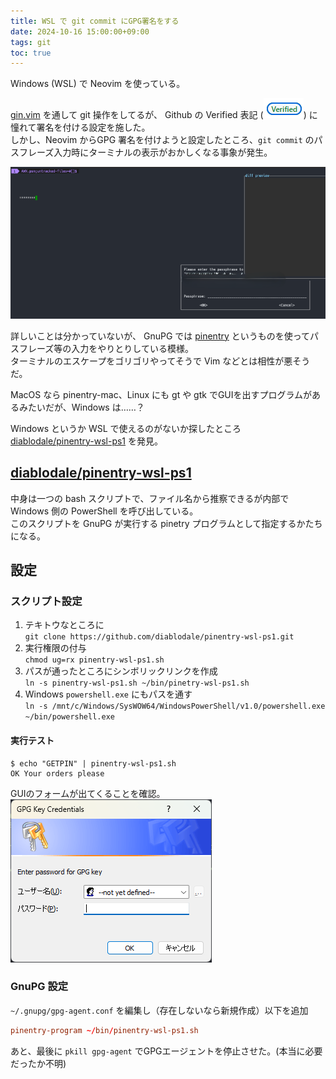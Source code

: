 ```yaml
---
title: WSL で git commit にGPG署名をする
date: 2024-10-16 15:00:00+09:00
tags: git
toc: true
---
```


Windows (WSL) で Neovim を使っている。

[gin.vim] を通して git 操作をしてるが、 Github の Verified 表記 (![](/img/2024-10-16/github-verified.png)) に憧れて署名を付ける設定を施した。  
しかし、Neovim からGPG 署名を付けようと設定したところ、`git commit` のパスフレーズ入力時にターミナルの表示がおかしくなる事象が発生。

![broken-terminal](/img/2024-10-16/broken-terminal.png)

詳しいことは分かっていないが、 GnuPG では [pinentry] というものを使ってパスフレーズ等の入力をやりとりしている模様。  
ターミナルのエスケープをゴリゴリやってそうで Vim などとは相性が悪そうだ。

MacOS なら pinentry-mac、Linux にも gt や gtk でGUIを出すプログラムがあるみたいだが、Windows は……？

Windows というか WSL で使えるのがないか探したところ [diablodale/pinentry-wsl-ps1] を発見。

## [diablodale/pinentry-wsl-ps1]

中身は一つの bash スクリプトで、ファイル名から推察できるが内部で Windows 側の PowerShell を呼び出している。  
このスクリプトを GnuPG が実行する pinetry プログラムとして指定するかたちになる。

## 設定

### スクリプト設定

1. テキトウなところに  
   `git clone https://github.com/diablodale/pinentry-wsl-ps1.git`
2. 実行権限の付与  
   `chmod ug=rx pinentry-wsl-ps1.sh`
3. パスが通ったところにシンボリックリンクを作成  
   `ln -s pinentry-wsl-ps1.sh ~/bin/pinetry-wsl-ps1.sh`
4. Windows `powershell.exe` にもパスを通す  
   `ln -s /mnt/c/Windows/SysWOW64/WindowsPowerShell/v1.0/powershell.exe ~/bin/powershell.exe`

#### 実行テスト

```console
$ echo "GETPIN" | pinentry-wsl-ps1.sh
OK Your orders please
```

GUIのフォームが出てくることを確認。  
![](/img/2024-10-16/GPG-key-prompt.png)

### GnuPG 設定

`~/.gnupg/gpg-agent.conf` を編集し（存在しないなら新規作成）以下を追加

```conf
pinentry-program ~/bin/pinentry-wsl-ps1.sh
```

あと、最後に `pkill gpg-agent` でGPGエージェントを停止させた。(本当に必要だったか不明)

[gin.vim]: https://github.com/lambdalisue/vim-gin "GitHub - lambdalisue/vim-gin: 🥃 Gin makes you drunk on Git"
[pinentry]: https://www.gnupg.org/software/pinentry/index.html
[diablodale/pinentry-wsl-ps1]: https://github.com/diablodale/pinentry-wsl-ps1/tree/master "diablodale/pinentry-wsl-ps1: GUI for GPG within Windows WSL for passwords, pinentry, etc."